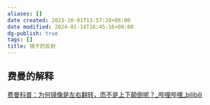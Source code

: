 ```yaml
---
aliases: []
date created: 2023-10-01T13:57:28+08:00
date modified: 2024-01-14T16:45:16+08:00
dg-publish: true
tags: []
title: 镜子的反射
---
```


## 费曼的解释
[费曼科普：为何镜像是左右翻转，而不是上下颠倒呢？\_哔哩哔哩\_bilibili](https://www.bilibili.com/video/BV1SN411i7oZ/?-Arouter=story&buvid=XY630CE669F34078F341989B1EE06E60B0127&is_story_h5=false&mid=g8UDjEqHIS5oCexxb9oAEQ%3D%3D&p=1&plat_id=163&share_from=ugc&share_medium=android&share_plat=android&share_session_id=7d277471-2143-4301-9fe2-1984c3d00d11&share_source=COPY&share_tag=s_i&timestamp=1695011458&unique_k=LatkjS3&up_id=2022469549)